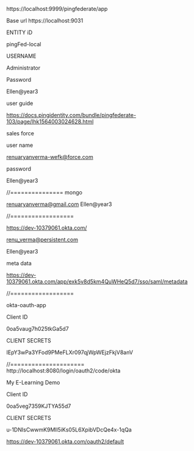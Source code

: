 https://localhost:9999/pingfederate/app

Base url https://localhost:9031

ENTITY iD

pingFed-local

USERNAME

Administrator

Password

Ellen@year3

user guide

https://docs.pingidentity.com/bundle/pingfederate-103/page/lhk1564003024628.html

sales force

user name

renuaryanverma-wefk@force.com

password

Ellen@year3

//=============== mongo

renuaryanverma@gmail.com Ellen@year3

//==================

https://dev-10379061.okta.com/

renu_verma@persistent.com

Ellen@year3

meta data

https://dev-10379061.okta.com/app/exk5v8d5km4QuWHeQ5d7/sso/saml/metadata

//==================

okta-oauth-app

Client ID

0oa5vaug7h025tkGa5d7

CLIENT SECRETS

IEpY3wPa3YFod9PMeFLXr097qjWpWEjzFkjV8anV

//===================== http://localhost:8080/login/oauth2/code/okta

My E-Learning Demo

Client ID

0oa5veg7359KJTYA55d7

CLIENT SECRETS

u-1DNIsCwwmK9Mll5iKs05L6XpibVDcQe4x-1qQa

https://dev-10379061.okta.com/oauth2/default
